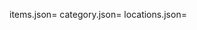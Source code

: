 items.json= <a href="https://cyrillopes.github.io/api_data/items.json"></a>
category.json= <a href="https://cyrillopes.github.io/api_data/category.json"></a>
locations.json= <a href="https://cyrillopes.github.io/api_data/locations.json"></a>
